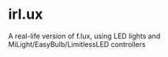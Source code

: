 irl.ux
======

A real-life version of f.lux, using LED lights and MiLight/EasyBulb/LimitlessLED controllers
